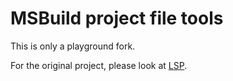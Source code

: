 # MSBuild project file tools

This is only a playground fork.

For the original project, please look at [LSP](https://github.com/Microsoft/language-server-protocol).
